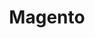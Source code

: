 ---
title: "Magento"
type: platform
summary: "A powerful open-source e-commerce platform with B2B features scaled for complex data."
image: "/uploads/logo-platform-magento.png"
weight: 2
---